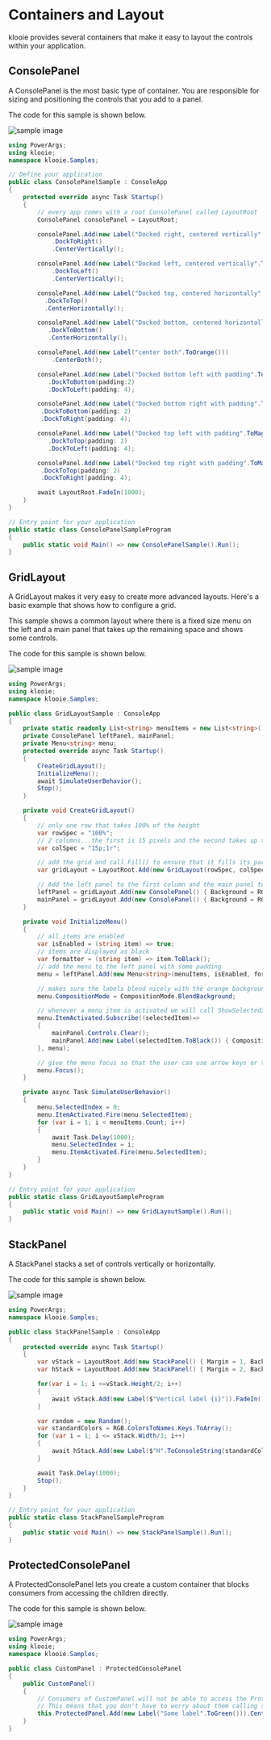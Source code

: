 ﻿# Containers and Layout

klooie provides several containers that make it easy to layout the controls within your application.

## ConsolePanel

A ConsolePanel is the most basic type of container. You are responsible for sizing and positioning the controls that you add to a panel.

The code for this sample is shown below.

![sample image](https://github.com/adamabdelhamed/klooie/blob/main/src/klooie/Samples/Containers/ConsolePanelSample.gif?raw=true)
```cs
using PowerArgs;
using klooie;
namespace klooie.Samples;

// Define your application
public class ConsolePanelSample : ConsoleApp
{
    protected override async Task Startup()
    {
        // every app comes with a root ConsolePanel called LayoutRoot
        ConsolePanel consolePanel = LayoutRoot;

        consolePanel.Add(new Label("Docked right, centered vertically".ToGreen()))
            .DockToRight()
            .CenterVertically();

        consolePanel.Add(new Label("Docked left, centered vertically".ToGreen()))
            .DockToLeft()
            .CenterVertically();

        consolePanel.Add(new Label("Docked top, centered horizontally".ToGreen()))
          .DockToTop()
          .CenterHorizontally();

        consolePanel.Add(new Label("Docked bottom, centered horizontally".ToGreen()))
           .DockToBottom()
           .CenterHorizontally();

        consolePanel.Add(new Label("center both".ToOrange()))
            .CenterBoth();

        consolePanel.Add(new Label("Docked bottom left with padding".ToMagenta()))
           .DockToBottom(padding:2)
           .DockToLeft(padding: 4);

        consolePanel.Add(new Label("Docked bottom right with padding".ToMagenta()))
         .DockToBottom(padding: 2)
         .DockToRight(padding: 4);

        consolePanel.Add(new Label("Docked top left with padding".ToMagenta()))
           .DockToTop(padding: 2)
           .DockToLeft(padding: 4);

        consolePanel.Add(new Label("Docked top right with padding".ToMagenta()))
         .DockToTop(padding: 2)
         .DockToRight(padding: 4);

        await LayoutRoot.FadeIn(1000);
    }
}

// Entry point for your application
public static class ConsolePanelSampleProgram
{
    public static void Main() => new ConsolePanelSample().Run();
}

```

## GridLayout

A GridLayout makes it very easy to create more advanced layouts. Here's a basic example that shows how to configure a grid.

This sample shows a common layout where there is a fixed size menu on the left and a main panel that takes up the remaining space and shows some controls.

The code for this sample is shown below.

![sample image](https://github.com/adamabdelhamed/klooie/blob/main/src/klooie/Samples/Containers/GridLayoutSample.gif?raw=true)
```cs
using PowerArgs;
using klooie;
namespace klooie.Samples;

public class GridLayoutSample : ConsoleApp
{
    private static readonly List<string> menuItems = new List<string>() { "Menu item 1", "Menu item 2", "Menu item 3", "Menu item 4", };
    private ConsolePanel leftPanel, mainPanel;
    private Menu<string> menu;
    protected override async Task Startup()
    {
        CreateGridLayout();
        InitializeMenu();
        await SimulateUserBehavior();
        Stop();
    }

    private void CreateGridLayout()
    {
        // only one row that takes 100% of the height
        var rowSpec = "100%";
        // 2 columns...the first is 15 pixels and the second takes up the remaining space
        var colSpec = "15p;1r";

        // add the grid and call Fill() to ensure that it fills its parent's entire space
        var gridLayout = LayoutRoot.Add(new GridLayout(rowSpec, colSpec)).Fill();

        // Add the left panel to the first column and the main panel to the second column
        leftPanel = gridLayout.Add(new ConsolePanel() { Background = RGB.Orange.Darker }, 0, 0);
        mainPanel = gridLayout.Add(new ConsolePanel() { Background = RGB.Orange }, 1, 0);
    }

    private void InitializeMenu()
    {
        // all items are enabled
        var isEnabled = (string item) => true;
        // items are displayed as black
        var formatter = (string item) => item.ToBlack();
        // add the menu to the left panel with some padding
        menu = leftPanel.Add(new Menu<string>(menuItems, isEnabled, formatter)).Fill(padding: new Thickness(2, 0, 1, 0));

        // makes sure the labels blend nicely with the orange background
        menu.CompositionMode = CompositionMode.BlendBackground;

        // whenever a menu item is activated we will call ShowSelectedItem()
        menu.ItemActivated.Subscribe((selectedItem)=>
        {
            mainPanel.Controls.Clear();
            mainPanel.Add(new Label(selectedItem.ToBlack()) { CompositionMode = CompositionMode.BlendBackground }).CenterBoth();
        }, menu);

        // give the menu focus so that the user can use arrow keys or tab to navigate the menu
        menu.Focus();
    }

    private async Task SimulateUserBehavior()
    {
        menu.SelectedIndex = 0;
        menu.ItemActivated.Fire(menu.SelectedItem);
        for (var i = 1; i < menuItems.Count; i++)
        {
            await Task.Delay(1000);
            menu.SelectedIndex = i;
            menu.ItemActivated.Fire(menu.SelectedItem);
        }
    }
}

// Entry point for your application
public static class GridLayoutSampleProgram
{
    public static void Main() => new GridLayoutSample().Run();
}

```

## StackPanel

A StackPanel stacks a set of controls vertically or horizontally.

The code for this sample is shown below.

![sample image](https://github.com/adamabdelhamed/klooie/blob/main/src/klooie/Samples/Containers/StackPanelSample.gif?raw=true)
```cs
using PowerArgs;
namespace klooie.Samples;

public class StackPanelSample : ConsoleApp
{
    protected override async Task Startup()
    {
        var vStack = LayoutRoot.Add(new StackPanel() { Margin = 1, Background = RGB.Black, Orientation = Orientation.Vertical, Width = LayoutRoot.Width/2}).DockToLeft().FillVertically();
        var hStack = LayoutRoot.Add(new StackPanel() { Margin = 2, Background = RGB.White, Orientation = Orientation.Horizontal, Width = LayoutRoot.Width / 2 }).DockToRight().FillVertically();

        for(var i = 1; i <=vStack.Height/2; i++)
        {
            await vStack.Add(new Label($"Vertical label {i}")).FadeIn();
        }

        var random = new Random();
        var standardColors = RGB.ColorsToNames.Keys.ToArray();
        for (var i = 1; i <= vStack.Width/3; i++)
        {
            await hStack.Add(new Label($"H".ToConsoleString(standardColors[random.Next(0, standardColors.Length)])) { CompositionMode = CompositionMode.BlendBackground }).FadeIn();
        }

        await Task.Delay(1000);
        Stop();
    }
}

// Entry point for your application
public static class StackPanelSampleProgram
{
    public static void Main() => new StackPanelSample().Run();
}

```

## ProtectedConsolePanel

A ProtectedConsolePanel lets you create a custom container that blocks consumers from accessing the children directly.

The code for this sample is shown below.

![sample image](https://github.com/adamabdelhamed/klooie/blob/main/src/klooie/Samples/ProtectedConsolePanel/ProtectedConsolePanelSample.gif?raw=true)
```cs
using PowerArgs;
using klooie;
namespace klooie.Samples;

public class CustomPanel : ProtectedConsolePanel
{
    public CustomPanel()
    {
        // Consumers of CustomPanel will not be able to access the ProtectedPanel property.
        // This means that you don't have to worry about them calling something like ProtectedPanel.Controls.Clear();
        this.ProtectedPanel.Add(new Label("Some label".ToGreen())).CenterBoth();
    }
}

```
